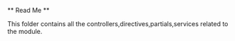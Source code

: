 ** Read Me **

This folder contains all the controllers,directives,partials,services related to the module.
 